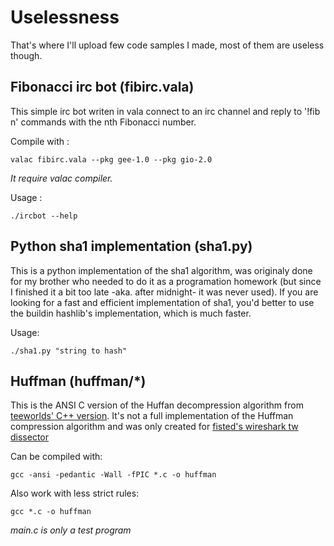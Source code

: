 # Uselessness

That's where I'll upload few code samples I made, most of them are useless though.

## Fibonacci irc bot (fibirc.vala)

This simple irc bot writen in vala connect to an irc channel and reply to '!fib n' commands with the nth Fibonacci number.

Compile with :

    valac fibirc.vala --pkg gee-1.0 --pkg gio-2.0

*It require valac compiler.*

Usage :

    ./ircbot --help

## Python sha1 implementation (sha1.py)

This is a python implementation of the sha1 algorithm, was originaly done for my brother who needed to do it as a programation homework (but since I finished it a bit too late -aka. after midnight- it was never used).
If you are looking for a fast and efficient implementation of sha1, you'd better to use the buildin hashlib's implementation, which is much faster.

Usage:

    ./sha1.py "string to hash"

## Huffman (huffman/*)

This is the ANSI C version of the Huffan decompression algorithm from [teeworlds' C++ version](https://github.com/oy/teeworlds/blob/master/src/engine/shared/huffman.cpp).
It's not a full implementation of the Huffman compression algorithm and was only created for [fisted's wireshark tw dissector](https://github.com/fisted/wireshark/tree/tw-dissect)

Can be compiled with:

    gcc -ansi -pedantic -Wall -fPIC *.c -o huffman

Also work with less strict rules:

    gcc *.c -o huffman

*main.c is only a test program*
